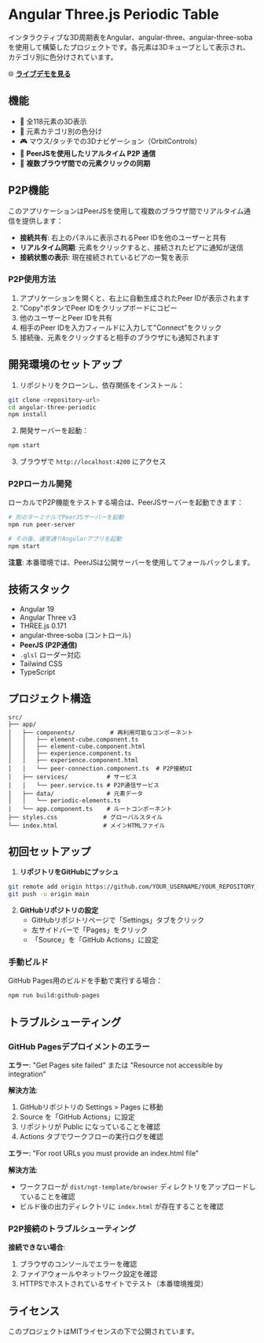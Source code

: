 # Angular Three.js Periodic Table

インタラクティブな3D周期表をAngular、angular-three、angular-three-sobaを使用して構築したプロジェクトです。各元素は3Dキューブとして表示され、カテゴリ別に色分けされています。

🌐 **[ライブデモを見る](https://nishioka.github.io/angular-three-periodic/)**

## 機能

- 🧪 全118元素の3D表示
- 🎨 元素カテゴリ別の色分け
- 🎮 マウス/タッチでの3Dナビゲーション（OrbitControls）
- 🔗 **PeerJSを使用したリアルタイム P2P 通信**
- 👥 **複数ブラウザ間での元素クリックの同期**

## P2P機能

このアプリケーションはPeerJSを使用して複数のブラウザ間でリアルタイム通信を提供します：

- **接続共有**: 右上のパネルに表示されるPeer IDを他のユーザーと共有
- **リアルタイム同期**: 元素をクリックすると、接続されたピアに通知が送信
- **接続状態の表示**: 現在接続されているピアの一覧を表示

### P2P使用方法

1. アプリケーションを開くと、右上に自動生成されたPeer IDが表示されます
2. "Copy"ボタンでPeer IDをクリップボードにコピー
3. 他のユーザーとPeer IDを共有
4. 相手のPeer IDを入力フィールドに入力して"Connect"をクリック
5. 接続後、元素をクリックすると相手のブラウザにも通知されます

## 開発環境のセットアップ

1. リポジトリをクローンし、依存関係をインストール：
```bash
git clone <repository-url>
cd angular-three-periodic
npm install
```

2. 開発サーバーを起動：
```bash
npm start
```

3. ブラウザで `http://localhost:4200` にアクセス

### P2Pローカル開発

ローカルでP2P機能をテストする場合は、PeerJSサーバーを起動できます：

```bash
# 別のターミナルでPeerJSサーバーを起動
npm run peer-server

# その後、通常通りAngularアプリを起動
npm start
```

**注意**: 本番環境では、PeerJSは公開サーバーを使用してフォールバックします。

## 技術スタック

- Angular 19
- Angular Three v3
- THREE.js 0.171
- angular-three-soba (コントロール)
- **PeerJS (P2P通信)**
- `.glsl` ローダー対応
- Tailwind CSS
- TypeScript

## プロジェクト構造

```
src/
├── app/
│   ├── components/          # 再利用可能なコンポーネント
│   │   ├── element-cube.component.ts
│   │   ├── element-cube.component.html
│   │   ├── experience.component.ts
│   │   ├── experience.component.html
│   │   └── peer-connection.component.ts  # P2P接続UI
│   ├── services/           # サービス
│   │   └── peer.service.ts # P2P通信サービス
│   ├── data/               # 元素データ
│   │   └── periodic-elements.ts
│   └── app.component.ts    # ルートコンポーネント
├── styles.css             # グローバルスタイル
└── index.html             # メインHTMLファイル
```

## 初回セットアップ

1. **リポジトリをGitHubにプッシュ**
```bash
git remote add origin https://github.com/YOUR_USERNAME/YOUR_REPOSITORY_NAME.git
git push -u origin main
```

2. **GitHubリポジトリの設定**
   - GitHubリポジトリページで「Settings」タブをクリック
   - 左サイドバーで「Pages」をクリック
   - 「Source」を「GitHub Actions」に設定

### 手動ビルド

GitHub Pages用のビルドを手動で実行する場合：
```bash
npm run build:github-pages
```

## トラブルシューティング

### GitHub Pagesデプロイメントのエラー

**エラー**: "Get Pages site failed" または "Resource not accessible by integration"

**解決方法**:
1. GitHubリポジトリの Settings > Pages に移動
2. Source を「GitHub Actions」に設定
3. リポジトリが Public になっていることを確認
4. Actions タブでワークフローの実行ログを確認

**エラー**: "For root URLs you must provide an index.html file"

**解決方法**: 
- ワークフローが `dist/ngt-template/browser` ディレクトリをアップロードしていることを確認
- ビルド後の出力ディレクトリに `index.html` が存在することを確認

### P2P接続のトラブルシューティング

**接続できない場合**:
1. ブラウザのコンソールでエラーを確認
2. ファイアウォールやネットワーク設定を確認
3. HTTPSでホストされているサイトでテスト（本番環境推奨）

## ライセンス

このプロジェクトはMITライセンスの下で公開されています。
